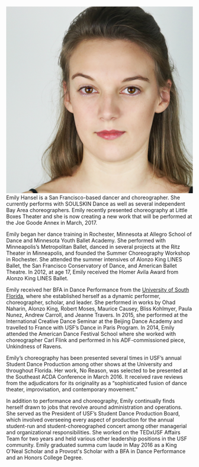![Emily Hansel](../assets/img/headshot.jpg) Emily Hansel is a San Francisco-based dancer and choreographer. She currently performs with SOULSKIN Dance as well as several independent Bay Area choreographers. Emily recently presented choreography at Little Boxes Theater and she is now creating a new work that will be performed at the Joe Goode Annex in March, 2017.

Emily began her dance training in Rochester, Minnesota at Allegro School of Dance and Minnesota Youth Ballet Academy. She performed with Minneapolis’s Metropolitan Ballet, danced in several projects at the Ritz Theater in Minneapolis, and founded the Summer Choreography Workshop in Rochester. She attended the summer intensives of Alonzo King LINES Ballet, the San Francisco Conservatory of Dance, and American Ballet Theatre. In 2012, at age 17, Emily received the Homer Avila Award from Alonzo King LINES Ballet.

Emily received her BFA in Dance Performance from the [University of South Florida](https://theatreanddance.arts.usf.edu/content/go/dance/), where she established herself as a dynamic performer, choreographer, scholar, and leader. She performed in works by Ohad Naharin, Alonzo King, Robert Moses, Maurice Causey, Bliss Kohlmyer, Paula Nunez, Andrew Carroll, and Jeanne Travers. In 2015, she performed at the International Creative Dance Seminar at the Beijing Dance Academy and travelled to France with USF’s Dance in Paris Program. In 2014, Emily attended the American Dance Festival School where she worked with choreographer Carl Flink and performed in his ADF-commissioned piece, Unkindness of Ravens.

Emily’s choreography has been presented several times in USF’s annual Student Dance Production among other shows at the University and throughout Florida. Her work, No Reason, was selected to be presented at the Southeast ACDA Conference in March 2016. It received rave reviews from the adjudicators for its originality as a “sophisticated fusion of dance theater, improvisation, and contemporary movement.”

In addition to performance and choreography, Emily continually finds herself drawn to jobs that revolve around administration and operations. She served as the President of USF’s Student Dance Production Board, which involved overseeing every aspect of production for the annual student-run and student-choreographed concert among other managerial and organizational responsibilities. She worked on the TEDxUSF Affairs Team for two years and held various other leadership positions in the USF community. Emily graduated summa cum laude in May 2016 as a King O'Neal Scholar and a Provost's Scholar with a BFA in Dance Performance and an Honors College Degree.

